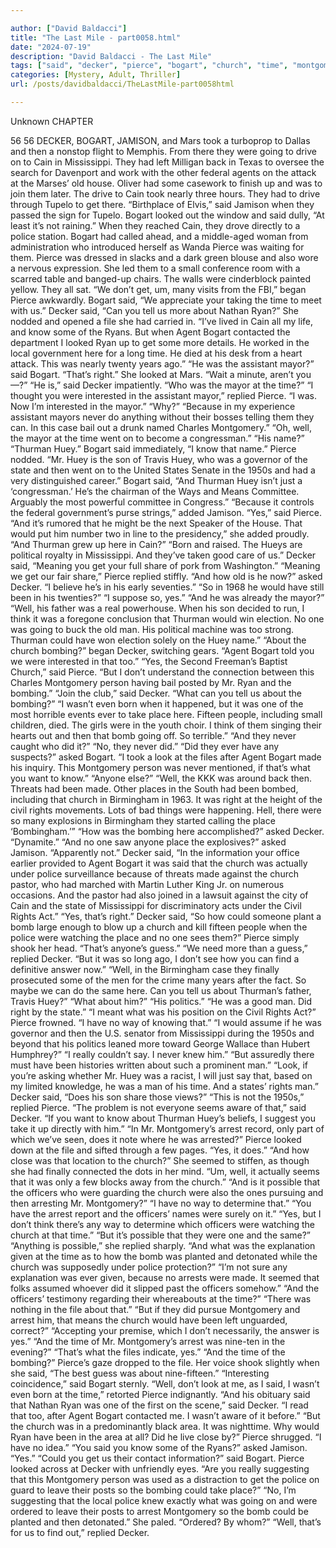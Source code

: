 ```yaml
---

author: ["David Baldacci"]
title: "The Last Mile - part0058.html"
date: "2024-07-19"
description: "David Baldacci - The Last Mile"
tags: ["said", "decker", "pierce", "bogart", "church", "time", "montgomery", "get", "well", "thurman", "huey", "one", "cain", "agent", "police", "file", "mayor", "replied", "would", "place", "right", "arrest", "jamison", "looked", "u"]
categories: [Mystery, Adult, Thriller]
url: /posts/davidbaldacci/TheLastMile-part0058html

---
```



Unknown
CHAPTER
56
56
DECKER, BOGART, JAMISON, and Mars took a turboprop to Dallas and then a nonstop flight to Memphis. From there they were going to drive on to Cain in Mississippi. They had left Milligan back in Texas to oversee the search for Davenport and work with the other federal agents on the attack at the Marses’ old house. Oliver had some casework to finish up and was to join them later.
The drive to Cain took nearly three hours. They had to drive through Tupelo to get there.
“Birthplace of Elvis,” said Jamison when they passed the sign for Tupelo.
Bogart looked out the window and said dully, “At least it’s not raining.”
When they reached Cain, they drove directly to a police station. Bogart had called ahead, and a middle-aged woman from administration who introduced herself as Wanda Pierce was waiting for them. Pierce was dressed in slacks and a dark green blouse and also wore a nervous expression. She led them to a small conference room with a scarred table and banged-up chairs. The walls were cinderblock painted yellow.
They all sat.
“We don’t get, um, many visits from the FBI,” began Pierce awkwardly.
Bogart said, “We appreciate your taking the time to meet with us.”
Decker said, “Can you tell us more about Nathan Ryan?”
She nodded and opened a file she had carried in. “I’ve lived in Cain all my life, and know some of the Ryans. But when Agent Bogart contacted the department I looked Ryan up to get some more details. He worked in the local government here for a long time. He died at his desk from a heart attack. This was nearly twenty years ago.”
“He was the assistant mayor?” said Bogart.
“That’s right.” She looked at Mars. “Wait a minute, aren’t you—?”
“He is,” said Decker impatiently. “Who was the mayor at the time?”
“I thought you were interested in the assistant mayor,” replied Pierce.
“I was. Now I’m interested in the mayor.”
“Why?”
“Because in my experience assistant mayors never do anything without their bosses telling them they can. In this case bail out a drunk named Charles Montgomery.”
“Oh, well, the mayor at the time went on to become a congressman.”
“His name?”
“Thurman Huey.”
Bogart said immediately, “I know that name.”
Pierce nodded. “Mr. Huey is the son of Travis Huey, who was a governor of the state and then went on to the United States Senate in the 1950s and had a very distinguished career.”
Bogart said, “And Thurman Huey isn’t just a ‘congressman.’ He’s the chairman of the Ways and Means Committee. Arguably the most powerful committee in Congress.”
“Because it controls the federal government’s purse strings,” added Jamison.
“Yes,” said Pierce. “And it’s rumored that he might be the next Speaker of the House. That would put him number two in line to the presidency,” she added proudly.
“And Thurman grew up here in Cain?”
“Born and raised. The Hueys are political royalty in Mississippi. And they’ve taken good care of us.”
Decker said, “Meaning you get your full share of pork from Washington.”
“Meaning we get our fair share,” Pierce replied stiffly.
“And how old is he now?” asked Decker.
“I believe he’s in his early seventies.”
“So in 1968 he would have still been in his twenties?”
“I suppose so, yes.”
“And he was already the mayor?”
“Well, his father was a real powerhouse. When his son decided to run, I think it was a foregone conclusion that Thurman would win election. No one was going to buck the old man. His political machine was too strong. Thurman could have won election solely on the Huey name.”
“About the church bombing?” began Decker, switching gears. “Agent Bogart told you we were interested in that too.”
“Yes, the Second Freeman’s Baptist Church,” said Pierce. “But I don’t understand the connection between this Charles Montgomery person having bail posted by Mr. Ryan and the bombing.”
“Join the club,” said Decker. “What can you tell us about the bombing?”
“I wasn’t even born when it happened, but it was one of the most horrible events ever to take place here. Fifteen people, including small children, died. The girls were in the youth choir. I think of them singing their hearts out and then that bomb going off. So terrible.”
“And they never caught who did it?”
“No, they never did.”
“Did they ever have any suspects?” asked Bogart.
“I took a look at the files after Agent Bogart made his inquiry. This Montgomery person was never mentioned, if that’s what you want to know.”
“Anyone else?”
“Well, the KKK was around back then. Threats had been made. Other places in the South had been bombed, including that church in Birmingham in 1963. It was right at the height of the civil rights movements. Lots of bad things were happening. Hell, there were so many explosions in Birmingham they started calling the place ‘Bombingham.’”
“How was the bombing here accomplished?” asked Decker.
“Dynamite.”
“And no one saw anyone place the explosives?” asked Jamison.
“Apparently not.”
Decker said, “In the information your office earlier provided to Agent Bogart it was said that the church was actually under police surveillance because of threats made against the church pastor, who had marched with Martin Luther King Jr. on numerous occasions. And the pastor had also joined in a lawsuit against the city of Cain and the state of Mississippi for discriminatory acts under the Civil Rights Act.”
“Yes, that’s right.”
Decker said, “So how could someone plant a bomb large enough to blow up a church and kill fifteen people when the police were watching the place and no one sees them?”
Pierce simply shook her head. “That’s anyone’s guess.”
“We need more than a guess,” replied Decker.
“But it was so long ago, I don’t see how you can find a definitive answer now.”
“Well, in the Birmingham case they finally prosecuted some of the men for the crime many years after the fact. So maybe we can do the same here. Can you tell us about Thurman’s father, Travis Huey?”
“What about him?”
“His politics.”
“He was a good man. Did right by the state.”
“I meant what was his position on the Civil Rights Act?”
Pierce frowned. “I have no way of knowing that.”
“I would assume if he was governor and then the U.S. senator from Mississippi during the 1950s and beyond that his politics leaned more toward George Wallace than Hubert Humphrey?”
“I really couldn’t say. I never knew him.”
“But assuredly there must have been histories written about such a prominent man.”
“Look, if you’re asking whether Mr. Huey was a racist, I will just say that, based on my limited knowledge, he was a man of his time. And a states’ rights man.”
Decker said, “Does his son share those views?”
“This is not the 1950s,” replied Pierce.
“The problem is not everyone seems aware of that,” said Decker.
“If you want to know about Thurman Huey’s beliefs, I suggest you take it up directly with him.”
“In Mr. Montgomery’s arrest record, only part of which we’ve seen, does it note where he was arrested?”
Pierce looked down at the file and sifted through a few pages. “Yes, it does.”
“And how close was that location to the church?”
She seemed to stiffen, as though she had finally connected the dots in her mind. “Um, well, it actually seems that it was only a few blocks away from the church.”
“And is it possible that the officers who were guarding the church were also the ones pursuing and then arresting Mr. Montgomery?”
“I have no way to determine that.”
“You have the arrest report and the officers’ names were surely on it.”
“Yes, but I don’t think there’s any way to determine which officers were watching the church at that time.”
“But it’s possible that they were one and the same?”
“Anything is possible,” she replied sharply.
“And what was the explanation given at the time as to how the bomb was planted and detonated while the church was supposedly under police protection?”
“I’m not sure any explanation was ever given, because no arrests were made. It seemed that folks assumed whoever did it slipped past the officers somehow.”
“And the officers’ testimony regarding their whereabouts at the time?”
“There was nothing in the file about that.”
“But if they did pursue Montgomery and arrest him, that means the church would have been left unguarded, correct?”
“Accepting your premise, which I don’t necessarily, the answer is yes.”
“And the time of Mr. Montgomery’s arrest was nine-ten in the evening?”
“That’s what the files indicate, yes.”
“And the time of the bombing?”
Pierce’s gaze dropped to the file. Her voice shook slightly when she said, “The best guess was about nine-fifteen.”
“Interesting coincidence,” said Bogart sternly.
“Well, don’t look at me, as I said, I wasn’t even born at the time,” retorted Pierce indignantly.
“And his obituary said that Nathan Ryan was one of the first on the scene,” said Decker.
“I read that too, after Agent Bogart contacted me. I wasn’t aware of it before.”
“But the church was in a predominantly black area. It was nighttime. Why would Ryan have been in the area at all? Did he live close by?”
Pierce shrugged. “I have no idea.”
“You said you know some of the Ryans?” asked Jamison.
“Yes.”
“Could you get us their contact information?” said Bogart.
Pierce looked across at Decker with unfriendly eyes. “Are you really suggesting that this Montgomery person was used as a distraction to get the police on guard to leave their posts so the bombing could take place?”
“No, I’m suggesting that the local police knew exactly what was going on and were ordered to leave their posts to arrest Montgomery so the bomb could be planted and then detonated.”
She paled. “Ordered? By whom?”
“Well, that’s for us to find out,” replied Decker.
